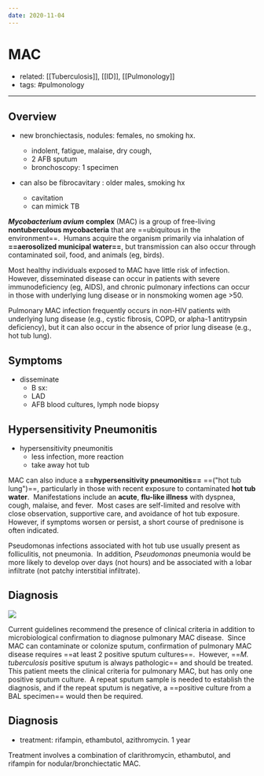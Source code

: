 ```yaml
---
date: 2020-11-04
---
```


# MAC

- related: [[Tuberculosis]], [[ID]], [[Pulmonology]]
- tags: #pulmonology
---

## Overview

- new bronchiectasis, nodules: females, no smoking hx.
	- indolent, fatigue, malaise, dry cough,
	- 2 AFB sputum
	- bronchoscopy: 1 specimen

- can also be fibrocavitary : older males, smoking hx
	- cavitation
	- can mimick TB

_**Mycobacterium avium**_ **complex** (MAC) is a group of free-living **nontuberculous mycobacteria** that are ==ubiquitous in the environment==.  Humans acquire the organism primarily via inhalation of **==aerosolized municipal water==**, but transmission can also occur through contaminated soil, food, and animals (eg, birds). 

Most healthy individuals exposed to MAC have little risk of infection.  However, disseminated disease can occur in patients with severe immunodeficiency (eg, AIDS), and chronic pulmonary infections can occur in those with underlying lung disease or in nonsmoking women age >50.

Pulmonary MAC infection frequently occurs in non-HIV patients with underlying lung disease (e.g., cystic fibrosis, COPD, or alpha-1 antitrypsin deficiency), but it can also occur in the absence of prior lung disease (e.g., hot tub lung).

## Symptoms

- disseminate
	- B sx:
	- LAD
	- AFB blood cultures, lymph node biopsy

## Hypersensitivity Pneumonitis

- hypersensitivity pneumonitis
	- less infection, more reaction
	- take away hot tub

MAC can also induce a **==hypersensitivity pneumonitis==** ==("hot tub lung")==, particularly in those with recent exposure to contaminated **hot tub water**.  Manifestations include an **acute**, **flu-like illness** with dyspnea, cough, malaise, and fever.  Most cases are self-limited and resolve with close observation, supportive care, and avoidance of hot tub exposure.  However, if symptoms worsen or persist, a short course of prednisone is often indicated.

Pseudomonas infections associated with hot tub use usually present as folliculitis, not pneumonia.  In addition, _Pseudomonas_ pneumonia would be more likely to develop over days (not hours) and be associated with a lobar infiltrate (not patchy interstitial infiltrate).

## Diagnosis

![](https://photos.thisispiggy.com/file/wikiFiles/20220803111246.png)

Current guidelines recommend the presence of clinical criteria in addition to microbiological confirmation to diagnose pulmonary MAC disease.  Since MAC can contaminate or colonize sputum, confirmation of pulmonary MAC disease requires ==at least 2 positive sputum cultures==.  However, ==_M. tuberculosis_ positive sputum is always pathologic== and should be treated.  This patient meets the clinical criteria for pulmonary MAC, but has only one positive sputum culture.  A repeat sputum sample is needed to establish the diagnosis, and if the repeat sputum is negative, a ==positive culture from a BAL specimen== would then be required.

## Diagnosis

- treatment: rifampin, ethambutol, azithromycin. 1 year

Treatment involves a combination of clarithromycin, ethambutol, and rifampin for nodular/bronchiectatic MAC.
